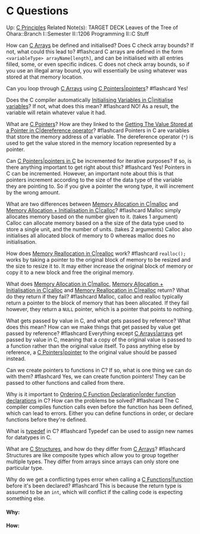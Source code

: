 # C Questions

Up: [C Principles](c_principles)
Related Note(s):
TARGET DECK
Leaves of the Tree of Ohara::Branch I::Semester II::1206 Programming II::C Stuff


How can [C Arrays](c_arrays) be defined and initialised? Does C check array bounds? If not, what could this lead to? #flashcard 
C arrays are defined in the form `<variableType> arrayName[length]`, and can be initialised with all entries filled, some, or even specific indices. C does not check array bounds, so if you use an illegal array bound, you will essentially be using whatever was stored at that memory location.
<!--ID: 1715360715062-->

Can you loop through [C Arrays](c_arrays) using [C Pointers|pointers](c_pointers|pointers)? #flashcard 
Yes!
<!--ID: 1715360816991-->

Does the C compiler automatically [Initialising Variables in C|initialise variables](initialising_variables_in_c|initialise_variables)? If not, what does this mean? #flashcard 
NO! As a result, the variable will retain whatever value it had.
<!--ID: 1715361141857-->



What are [C Pointers](c_pointers)? How are they linked to the [Getting The Value Stored at a Pointer in C|dereference operator](getting_the_value_stored_at_a_pointer_in_c|dereference_operator)? #flashcard 
Pointers in C are variables that store the memory address of a variable.
The dereference operator (`*`) is used to get the value stored in the memory location represented by a pointer.
<!--ID: 1715361141865-->



Can [C Pointers|pointers in C](c_pointers|pointers_in_c) be incremented for iterative purposes? If so, is there anything important to get right about this? #flashcard 
Yes! Pointers in C can be incremented. However, an important note about this is that pointers increment according to the size of the data type of the variable they are pointing to. So if you give a pointer the wrong type, it will increment by the wrong amount.
<!--ID: 1715361141871-->

What are two differences between [Memory Allocation in C|malloc](memory_allocation_in_c|malloc) and [Memory Allocation + Initialisation in C|calloc](memory_allocation_+_initialisation_in_c|calloc)? #flashcard 
Malloc simply allocates memory based on the number given to it. (takes 1 argument)
Calloc can allocate memory based on a the size of the data type used to store a single unit, and the number of units. (takes 2 arguments)
Calloc also initialises all allocated block of memory to 0 whereas malloc does no initialisation.
<!--ID: 1715361281212-->


How does [Memory Reallocation in C|realloc](memory_reallocation_in_c|realloc) work? #flashcard 
`realloc();` works by taking a pointer to the original block of memory to be resized and the size to resize it to. It may either increase the original block of memory or copy it to a new block and free the original memory.
<!--ID: 1715361467348-->

What does [Memory Allocation in C|malloc](memory_allocation_in_c|malloc), [Memory Allocation + Initialisation in C|calloc](memory_allocation_+_initialisation_in_c|calloc) and [Memory Reallocation in C|realloc](memory_reallocation_in_c|realloc) return? What do they return if they fail? #flashcard 
Malloc, calloc and realloc typically return a pointer to the block of memory that has been allocated.
If they fail however, they return a `NULL` pointer, which is a pointer that points to nothing.
<!--ID: 1715361562877-->


What gets passed by value in C, and what gets passed by reference? What does this mean?
How can we make things that get passed by value get passed by reference? #flashcard 
Everything except [C Arrays|arrays](c_arrays|arrays) get passed by value in C, meaning that a copy of the original value is passed to a function rather than the original value itself.
To pass anything else by reference, a [C Pointers|pointer](c_pointers|pointer) to the original value should be passed instead.
<!--ID: 1715361726799-->


Can we create pointers to functions in C? If so, what is one thing we can do with them? #flashcard 
Yes, we can create function pointers! They can be passed to other functions and called from there.
<!--ID: 1715363612821-->


Why is it important to [Ordering C Function Declaration|order function declarations](ordering_c_function_declaration|order_function_declarations) in C? How can the problems be solved? #flashcard 
The C compiler compiles function calls even before the function has been defined, which can lead to errors.
Either you can define functions in order, or declare functions before they're defined.
<!--ID: 1715364142292-->


What is [typedef](typedef) in C? #flashcard 
Typedef can be used to assign new names for datatypes in C.
<!--ID: 1715364248900-->


What are [C Structures](c_structures), and how do they differ from [C Arrays](c_arrays)? #flashcard 
Structures are like composite types which allow you to group together multiple types.
They differ from arrays since arrays can only store one particular type.
<!--ID: 1715364472990-->


Why do we get a conflicting types error when calling a [C Functions|function](c_functions|function) before it's been declared? #flashcard 
This is because the return type is assumed to be an `int`, which will conflict if the calling code is expecting something else.
<!--ID: 1716307998105-->





















#### Why:
#### How:









